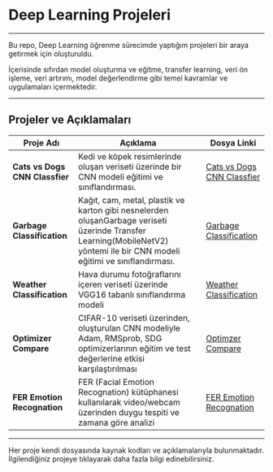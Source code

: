 # Deep Learning Projeleri
---
Bu repo, Deep Learning öğrenme sürecimde yaptığım projeleri bir araya getirmek için oluşturuldu.

İçerisinde sıfırdan model oluşturma ve eğitme, transfer learning, veri ön işleme, veri artırımı, model değerlendirme gibi temel kavramlar ve uygulamaları içermektedir.

---

## Projeler ve Açıklamaları

| Proje Adı                | Açıklama                                                                                      | Dosya Linki                       |
|--------------------------|----------------------------------------------------------------------------------------------|----------------------------------|
| **Cats vs Dogs CNN Classfier**      | Kedi ve köpek resimlerinde oluşan veriseti üzerinde bir CNN modeli eğitimi ve sınıflandırması.  | [Cats vs Dogs CNN Classfier](./Cats_vs_Dogs_CNN)       |
| **Garbage Classification**         | Kağıt, cam, metal, plastik ve karton gibi nesnelerden oluşanGarbage veriseti üzerinde Transfer Learning(MobileNetV2) yöntemi ile bir CNN modeli eğitimi ve sınıflandırması.         | [Garbage Classification](./Garbage_Classification)             |
|**Weather Classification** |Hava durumu fotoğraflarını içeren veriseti üzerinde VGG16 tabanlı sınıflandırma modeli |[Weather Classification](./Weather_Classification/) |
|**Optimizer Compare** |CIFAR-10 veriseti üzerinden, oluşturulan CNN modeliyle Adam, RMSprob, SDG optimizerlarının eğitim ve test değerlerine etkisi karşılaştırılması |[Optimzer Compare](./Optimizer_Compare/)| 
|**FER Emotion Recognation**|FER (Facial Emotion Recognation) kütüphanesi kullanılarak video/webcam üzerinden duygu tespiti ve zamana göre analizi|[FER Emotion Recognation](./Emotion_Recognation_with_FER/) |

---

Her proje kendi dosyasında kaynak kodları ve açıklamalarıyla bulunmaktadır. İlgilendiğiniz projeye tıklayarak daha fazla bilgi edinebilirsiniz.

